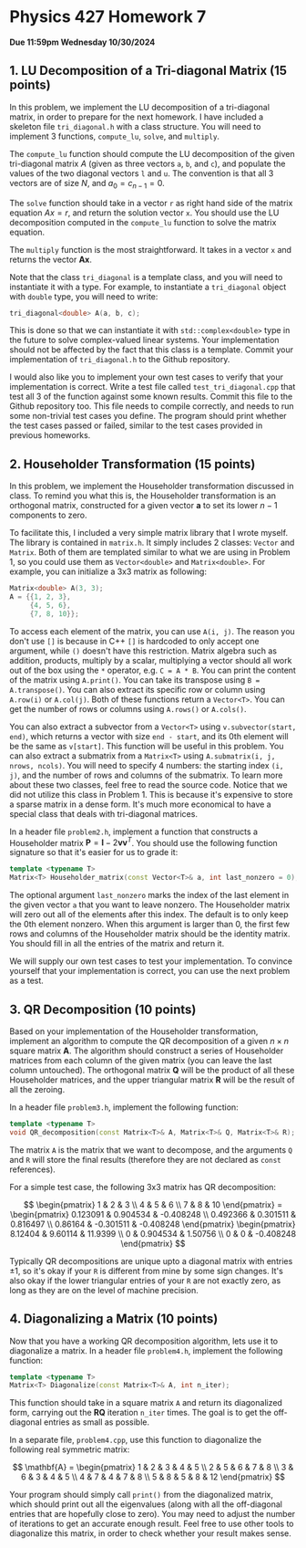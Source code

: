 # Physics 427 Homework 7

__Due 11:59pm Wednesday 10/30/2024__

## 1. LU Decomposition of a Tri-diagonal Matrix (15 points)

In this problem, we implement the LU decomposition of a tri-diagonal matrix, in order to prepare for the next homework. I have included a skeleton file `tri_diagonal.h` with a class structure. You will need to implement 3 functions, `compute_lu`, `solve`, and `multiply`. 

The `compute_lu` function should compute the LU decomposition of the given tri-diagonal matrix $A$ (given as three vectors `a`, `b`, and `c`), and populate the values of the two diagonal vectors `l` and `u`. The convention is that all 3 vectors are of size $N$, and $a_0 = c_{n-1} = 0$.

The `solve` function should take in a vector `r` as right hand side of the matrix equation $Ax = r$, and return the solution vector `x`. You should use the LU decomposition computed in the `compute_lu` function to solve the matrix equation.

The `multiply` function is the most straightforward. It takes in a vector `x` and returns the vector $\mathbf{A}\mathbf{x}$.

Note that the class `tri_diagonal` is a template class, and you will need to instantiate it with a type. For example, to instantiate a `tri_diagonal` object with `double` type, you will need to write:
```cpp
tri_diagonal<double> A(a, b, c);
```
This is done so that we can instantiate it with `std::complex<double>` type in the future to solve complex-valued linear systems. Your implementation should not be affected by the fact that this class is a template. Commit your implementation of `tri_diagonal.h` to the Github repository.

I would also like you to implement your own test cases to verify that your implementation is correct. Write a test file called `test_tri_diagonal.cpp` that test all 3 of the function against some known results. Commit this file to the Github repository too. This file needs to compile correctly, and needs to run some non-trivial test cases you define. The program should print whether the test cases passed or failed, similar to the test cases provided in previous homeworks.

## 2. Householder Transformation (15 points)

In this problem, we implement the Householder transformation discussed in class. To remind you what this is, the Householder transformation is an orthogonal matrix, constructed for a given vector $\mathbf{a}$ to set its lower $n - 1$ components to zero.

To facilitate this, I included a very simple matrix library that I wrote myself. The library is contained in `matrix.h`. It simply includes 2 classes: `Vector` and `Matrix`. Both of them are templated similar to what we are using in Problem 1, so you could use them as `Vector<double>` and `Matrix<double>`. For example, you can initialize a 3x3 matrix as following:

``` cpp
Matrix<double> A(3, 3);
A = {{1, 2, 3},
     {4, 5, 6},
     {7, 8, 10}};
```

To access each element of the matrix, you can use `A(i, j)`. The reason you don't use `[]` is because in C++ `[]` is hardcoded to only accept one argument, while `()` doesn't have this restriction. Matrix algebra such as addition, products, multiply by a scalar, multiplying a vector should all work out of the box using the `*` operator, e.g. `C = A * B`. You can print the content of the matrix using `A.print()`. You can take its transpose using `B = A.transpose()`. You can also extract its specific row or column using `A.row(i)` or `A.col(j)`. Both of these functions return a `Vector<T>`. You can get the number of rows or columns using `A.rows()` or `A.cols()`. 

You can also extract a subvector from a `Vector<T>` using `v.subvector(start, end)`, which returns a vector with size `end - start`, and its 0th element will be the same as `v[start]`. This function will be useful in this problem. You can also extract a submatrix from a `Matrix<T>` using `A.submatrix(i, j, nrows, ncols)`. You will need to specify 4 numbers: the starting index `(i, j)`, and the number of rows and columns of the submatrix. To learn more about these two classes, feel free to read the source code. Notice that we did not utilize this class in Problem 1. This is because it's expensive to store a sparse matrix in a dense form. It's much more economical to have a special class that deals with tri-diagonal matrices.

In a header file `problem2.h`, implement a function that constructs a Householder matrix $\mathbf{P} = \mathbf{I} - 2\mathbf{v}\mathbf{v}^T$. You should use the following function signature so that it's easier for us to grade it:

```cpp
template <typename T>
Matrix<T> Householder_matrix(const Vector<T>& a, int last_nonzero = 0);
```

The optional argument `last_nonzero` marks the index of the last element in the given vector `a` that you want to leave nonzero. The Householder matrix will zero out all of the elements after this index. The default is to only keep the 0th element nonzero. When this argument is larger than 0, the first few rows and columns of the Householder matrix should be the identity matrix. You should fill in all the entries of the matrix and return it. 

We will supply our own test cases to test your implementation. To convince yourself that your implementation is correct, you can use the next problem as a test.

## 3. QR Decomposition (10 points)

Based on your implementation of the Householder transformation, implement an algorithm to compute the QR decomposition of a given $n\times n$ square matrix $\mathbf{A}$. The algorithm should construct a series of Householder matrices from each column of the given matrix (you can leave the last column untouched). The orthogonal matrix $\mathbf{Q}$ will be the product of all these Householder matrices, and the upper triangular matrix $\mathbf{R}$ will be the result of all the zeroing.

In a header file `problem3.h`, implement the following function:

```cpp
template <typename T>
void QR_decomposition(const Matrix<T>& A, Matrix<T>& Q, Matrix<T>& R);
```

The matrix `A` is the matrix that we want to decompose, and the arguments `Q` and `R` will store the final results (therefore they are not declared as `const` references).

For a simple test case, the following 3x3 matrix has QR decomposition:

$$
\begin{pmatrix}
1 & 2 & 3 \\
4 & 5 & 6 \\
7 & 8 & 10
\end{pmatrix} = 
\begin{pmatrix}
0.123091 & 0.904534 & -0.408248 \\
0.492366 & 0.301511 & 0.816497  \\
0.86164 & -0.301511 & -0.408248
\end{pmatrix}
\begin{pmatrix}
8.12404 & 9.60114 & 11.9399 \\
0 & 0.904534 & 1.50756 \\
0 & 0 & -0.408248 
\end{pmatrix}
$$

Typically QR decompositions are unique upto a diagonal matrix with entries $\pm 1$, so it's okay if your `R` is different from mine by some sign changes. It's also okay if the lower triangular entries of your `R` are not exactly zero, as long as they are on the level of machine precision.

## 4. Diagonalizing a Matrix (10 points)

Now that you have a working QR decomposition algorithm, lets use it to diagonalize a matrix. In a header file `problem4.h`, implement the following function:

```cpp
template <typename T>
Matrix<T> Diagonalize(const Matrix<T>& A, int n_iter);
```

This function should take in a square matrix `A` and return its diagonalized form, carrying out the $\mathbf{R}\mathbf{Q}$ iteration `n_iter` times. The goal is to get the off-diagonal entries as small as possible.

In a separate file, `problem4.cpp`, use this function to diagonalize the following real symmetric matrix:

$$
\mathbf{A} = \begin{pmatrix}
1 & 2 & 3 & 4 & 5 \\
2 & 5 & 6 & 7 & 8 \\
3 & 6 & 3 & 4 & 5 \\
4 & 7 & 4 & 7 & 8 \\
5 & 8 & 5 & 8 & 12
\end{pmatrix}
$$

Your program should simply call `print()` from the diagonalized matrix, which should print out all the eigenvalues (along with all the off-diagonal entries that are hopefully close to zero). You may need to adjust the number of iterations to get an accurate enough result. Feel free to use other tools to diagonalize this matrix, in order to check whether your result makes sense.